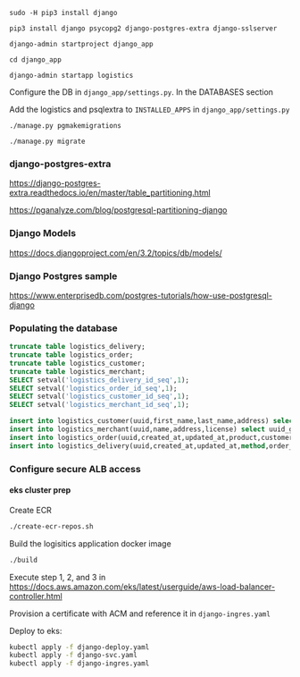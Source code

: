 
`sudo -H pip3 install django`

`pip3 install django psycopg2 django-postgres-extra django-sslserver`

`django-admin startproject django_app`

`cd django_app`

`django-admin startapp logistics`

Configure the DB in `django_app/settings.py`. In the DATABASES section

Add the logistics and psqlextra to `INSTALLED_APPS` in `django_app/settings.py`

`./manage.py pgmakemigrations`

`./manage.py migrate`

### django-postgres-extra
https://django-postgres-extra.readthedocs.io/en/master/table_partitioning.html

https://pganalyze.com/blog/postgresql-partitioning-django

### Django Models 
https://docs.djangoproject.com/en/3.2/topics/db/models/

### Django Postgres sample
https://www.enterprisedb.com/postgres-tutorials/how-use-postgresql-django

### Populating the database

```sql
truncate table logistics_delivery;
truncate table logistics_order;
truncate table logistics_customer;
truncate table logistics_merchant;
SELECT setval('logistics_delivery_id_seq',1);
SELECT setval('logistics_order_id_seq',1);
SELECT setval('logistics_customer_id_seq',1);
SELECT setval('logistics_merchant_id_seq',1);

insert into logistics_customer(uuid,first_name,last_name,address) select uuid_generate_v4(),md5(RANDOM()::TEXT),md5(RANDOM()::TEXT),md5(RANDOM()::TEXT) from generate_series(1,100);
insert into logistics_merchant(uuid,name,address,license) select uuid_generate_v4(),md5(RANDOM()::TEXT),md5(RANDOM()::TEXT),md5(RANDOM()::TEXT) from generate_series(1,100);
insert into logistics_order(uuid,created_at,updated_at,product,customer_id,merchant_id) select uuid_generate_v4(),NOW(),NOW(),uuid_generate_v4(),*,* from generate_series(1,99);
insert into logistics_delivery(uuid,created_at,updated_at,method,order_id) select uuid_generate_v4(),NOW(),NOW(),md5(RANDOM()::TEXT),* from generate_series(1,99);
```
### Configure secure ALB access

#### eks cluster prep

Create ECR

```bash
./create-ecr-repos.sh
```
Build the logisitics application docker image

```bash
./build
```

Execute step 1, 2, and 3 in https://docs.aws.amazon.com/eks/latest/userguide/aws-load-balancer-controller.html

Provision a certificate with ACM and reference it in `django-ingres.yaml`


Deploy to eks:

```bash
kubectl apply -f django-deploy.yaml
kubectl apply -f django-svc.yaml
kubectl apply -f django-ingres.yaml
```


